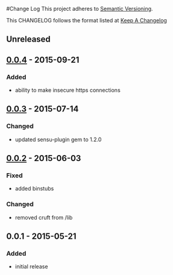 #Change Log
This project adheres to [Semantic Versioning](http://semver.org/).

This CHANGELOG follows the format listed at [Keep A Changelog](http://keepachangelog.com/)

## Unreleased

## [0.0.4] - 2015-09-21
### Added
- ability to make insecure https connections

## [0.0.3] - 2015-07-14
### Changed
- updated sensu-plugin gem to 1.2.0

## [0.0.2] - 2015-06-03

### Fixed
- added binstubs

### Changed
- removed cruft from /lib

## 0.0.1 - 2015-05-21

### Added
- initial release

[unreleased]: https://github.com/sensu-plugins/sensu-plugins-php-fpm/compare/0.0.4...HEAD
[0.0.4]: https://github.com/sensu-plugins/sensu-plugins-php-fpm/compare/0.0.3...0.0.4
[0.0.3]: https://github.com/sensu-plugins/sensu-plugins-php-fpm/compare/0.0.2...0.0.3
[0.0.2]: https://github.com/sensu-plugins/sensu-plugins-php-fpm/compare/0.0.1...0.0.2
